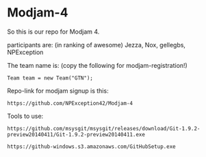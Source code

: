 Modjam-4
=======

So this is our repo for Modjam 4.

participants are: (in ranking of awesome)
Jezza, Nox, gellegbs, NPException

The team name is: (copy the following for modjam-registration!)
```
Team team = new Team("GTN");
```


Repo-link for modjam signup is this:
```
https://github.com/NPException42/Modjam-4
```


Tools to use:
```
https://github.com/msysgit/msysgit/releases/download/Git-1.9.2-preview20140411/Git-1.9.2-preview20140411.exe

https://github-windows.s3.amazonaws.com/GitHubSetup.exe
```
